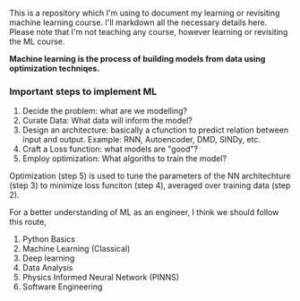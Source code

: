 This is a repository which I'm using to document my learning or revisiting machine learning course. I'll markdown all the necessary details here. Please note that I'm not teaching any course, however learning or revisiting the ML course.

__Machine learning is the process of building models from data using optimization techniqes.__

### Important steps to implement ML 

1. Decide the problem: what are we modelling?
2. Curate Data: What data will inform the model?
3. Design an architecture: basically a cfunction to predict relation between input and output. Example: RNN, Autoencoder, DMD, SINDy, etc.
4. Craft a Loss function: what models are "good"?
5. Employ optimization: What algoriths to train the model?

Optimization (step 5) is used to tune the parameters of the NN architechture (step 3) to minimize loss funciton (step 4), averaged over training data (step 2).

For a better understanding of ML as an engineer, I think we should follow this route,
1. Python Basics
2. Machine Learning (Classical)
3. Deep learning
4. Data Analysis
5. Physics Informed Neural Network (PINNS)
6. Software Engineering
